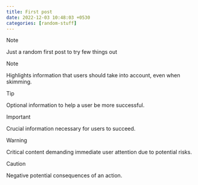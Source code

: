 ```yaml
---
title: First post
date: 2022-12-03 10:48:03 +0530
categories: [random-stuff]
---
```


> [!NOTE]
> Just a random first post to try few things out


> [!NOTE]  
> Highlights information that users should take into account, even when skimming.

> [!TIP]
> Optional information to help a user be more successful.

> [!IMPORTANT]  
> Crucial information necessary for users to succeed.

> [!WARNING]  
> Critical content demanding immediate user attention due to potential risks.

> [!CAUTION]
> Negative potential consequences of an action.
